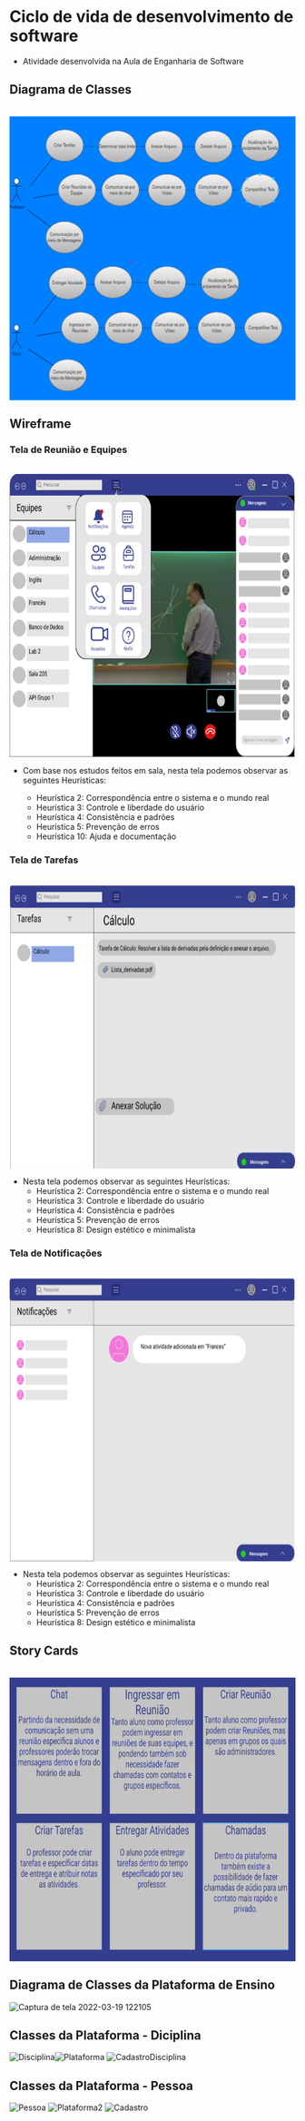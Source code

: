 # Ciclo de vida de desenvolvimento de software 

- Atividade desenvolvida na Aula de Enganharia de Software

## Diagrama de Classes
<div style="display: inline_block"><br>
  <img align="center" alt="Diagrama" height="500" width="900" src="https://github.com/PatrickSouzza/Bertoti/blob/main/Engenharia%20de%20Software/Atividade%201/Imagens/Diagrama.png">
</div>

## Wireframe

### Tela de Reunião e Equipes

<div style="display: inline_block"><br>
  <img align="center" alt="Diagrama" height="500" width="900" src="https://github.com/PatrickSouzza/Bertoti/blob/main/Engenharia%20de%20Software/Atividade%201/Imagens/tela1.png">
</div>


- Com base nos estudos feitos em sala, nesta tela podemos observar as seguintes Heurísticas:
 
  - Heurística 2: Correspondência entre o sistema e o mundo real
  - Heurística 3: Controle e liberdade do usuário
  - Heurística 4: Consistência e padrões
  - Heurística 5: Prevenção de erros
  - Heurística 10: Ajuda e documentação

### Tela de Tarefas

<div style="display: inline_block"><br>
  <img align="center" alt="Diagrama" height="500" width="900" src="https://github.com/PatrickSouzza/Bertoti/blob/main/Engenharia%20de%20Software/Atividade%201/Imagens/tela2.png">
</div>


- Nesta tela podemos observar as seguintes Heurísticas:
  - Heurística 2: Correspondência entre o sistema e o mundo real
  - Heurística 3: Controle e liberdade do usuário
  - Heurística 4: Consistência e padrões
  - Heurística 5: Prevenção de erros 
  - Heurística 8: Design estético e minimalista

### Tela de Notificações

<div style="display: inline_block"><br>
  <img align="center" alt="Diagrama" height="500" width="900" src="https://github.com/PatrickSouzza/Bertoti/blob/main/Engenharia%20de%20Software/Atividade%201/Imagens/tela3.png">
</div>


- Nesta tela podemos observar as seguintes Heurísticas:
  - Heurística 2: Correspondência entre o sistema e o mundo real
  - Heurística 3: Controle e liberdade do usuário
  - Heurística 4: Consistência e padrões
  - Heurística 5: Prevenção de erros 
  - Heurística 8: Design estético e minimalista

## Story Cards

<div style="display: inline_block"><br>
  <img align="center" alt="Diagrama" height="500" width="900" src="https://github.com/PatrickSouzza/Bertoti/blob/main/Engenharia%20de%20Software/Atividade%201/Imagens/Cards.png">
</div>

## Diagrama de Classes da Plataforma de Ensino
![Captura de tela 2022-03-19 122105](https://user-images.githubusercontent.com/89882058/159135235-796bb4b4-7e39-47c2-aa2c-91c722c566e3.png)

## Classes da Plataforma - Diciplina
![Disciplina](https://user-images.githubusercontent.com/89882058/172259825-c0868f83-d72d-40b6-b0b3-4e4eea8a48fb.png)![Plataforma](https://user-images.githubusercontent.com/89882058/172259886-7d77c271-b24a-4d2a-8f2a-cfdd303e4485.png)
![CadastroDisciplina](https://user-images.githubusercontent.com/89882058/172259890-ca7a7875-72fb-4b06-86ee-713d2eac8743.png)

## Classes da Plataforma - Pessoa


![Pessoa](https://user-images.githubusercontent.com/89882058/172259965-6508738e-0cd7-45fc-b8d2-78be79fa2a2d.png)
![Plataforma2](https://user-images.githubusercontent.com/89882058/172259973-9e1b34f3-6a95-4776-a7db-809a9678d18f.png)
![Cadastro](https://user-images.githubusercontent.com/89882058/172259975-f68f2a83-da5f-4d8d-a6bf-72eca3ae5219.png)


